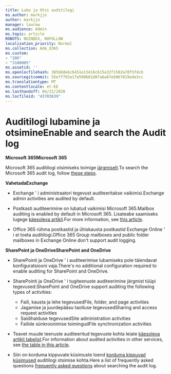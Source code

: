 ```yaml
---
title: Luba ja Otsi auditilogi
ms.author: markjjo
author: markjjo
manager: lauraw
ms.audience: Admin
ms.topic: article
ROBOTS: NOINDEX, NOFOLLOW
localization_priority: Normal
ms.collection: Adm_O365
ms.custom:
- "286"
- "3100005"
ms.assetid: ''
ms.openlocfilehash: 385b8de6c6451e13418c615a32f1502a70f5fdcb
ms.sourcegitcommit: 55eff703a17e500681d8fa6a87eb067019ade3cc
ms.translationtype: MT
ms.contentlocale: et-EE
ms.lasthandoff: 04/22/2020
ms.locfileid: "43703639"
---
```

# <a name="enable-and-search-the-audit-log"></a><span data-ttu-id="35d44-102">Auditilogi lubamine ja otsimine</span><span class="sxs-lookup"><span data-stu-id="35d44-102">Enable and search the Audit log</span></span>

<span data-ttu-id="35d44-103">**Microsoft 365**</span><span class="sxs-lookup"><span data-stu-id="35d44-103">**Microsoft 365**</span></span>

<span data-ttu-id="35d44-104">Microsoft 365 auditilogi otsimiseks toimige [järgmiselt](https://docs.microsoft.com/office365/securitycompliance/search-the-audit-log-in-security-and-compliance#search-the-audit-log).</span><span class="sxs-lookup"><span data-stu-id="35d44-104">To search the Microsoft 365 audit log, follow [these steps](https://docs.microsoft.com/office365/securitycompliance/search-the-audit-log-in-security-and-compliance#search-the-audit-log).</span></span>

<span data-ttu-id="35d44-105">**Vahetada**</span><span class="sxs-lookup"><span data-stu-id="35d44-105">**Exchange**</span></span>

- <span data-ttu-id="35d44-106">Exchange ' i administraatori tegevust auditeeritakse vaikimisi.</span><span class="sxs-lookup"><span data-stu-id="35d44-106">Exchange admin activities are audited by default.</span></span>

- <span data-ttu-id="35d44-107">Postkasti auditeerimine on lubatud vaikimisi Microsoft 365.</span><span class="sxs-lookup"><span data-stu-id="35d44-107">Mailbox auditing is enabled by default in Microsoft 365.</span></span> <span data-ttu-id="35d44-108">Lisateabe saamiseks lugege [käesoleva artikli](https://docs.microsoft.com/office365/securitycompliance/enable-mailbox-auditing).</span><span class="sxs-lookup"><span data-stu-id="35d44-108">For more information, see  [this article](https://docs.microsoft.com/office365/securitycompliance/enable-mailbox-auditing).</span></span>

- <span data-ttu-id="35d44-109">Office 365 rühma postkastid ja ühiskausta postkastid Exchange Online ' i ei toeta auditilogi.</span><span class="sxs-lookup"><span data-stu-id="35d44-109">Office 365 Group mailboxes and public folder mailboxes in Exchange Online don't support audit logging.</span></span>

<span data-ttu-id="35d44-110">**SharePoint ja OneDrive**</span><span class="sxs-lookup"><span data-stu-id="35d44-110">**SharePoint and OneDrive**</span></span>

- <span data-ttu-id="35d44-111">SharePointi ja OneDrive ' i auditeerimise lubamiseks pole täiendavat konfiguratsiooni vaja.</span><span class="sxs-lookup"><span data-stu-id="35d44-111">There's no additional configuration required to enable auditing for SharePoint and OneDrive.</span></span>

- <span data-ttu-id="35d44-112">SharePointi ja OneDrive ' i tugiteenuste auditeerimine järgmist tüüpi tegevused:</span><span class="sxs-lookup"><span data-stu-id="35d44-112">SharePoint and OneDrive support auditing the following types of activities:</span></span>

    - <span data-ttu-id="35d44-113">Faili, kausta ja lehe tegevused</span><span class="sxs-lookup"><span data-stu-id="35d44-113">File, folder, and page activities</span></span>
    - <span data-ttu-id="35d44-114">Jagamise ja juurdepääsu taotluse tegevused</span><span class="sxs-lookup"><span data-stu-id="35d44-114">Sharing and access request activities</span></span>
    - <span data-ttu-id="35d44-115">Saidihalduse tegevused</span><span class="sxs-lookup"><span data-stu-id="35d44-115">Site administration activities</span></span>
    - <span data-ttu-id="35d44-116">Failide sünkroonimise toimingud</span><span class="sxs-lookup"><span data-stu-id="35d44-116">File synchronization activities</span></span>

- <span data-ttu-id="35d44-117">Teavet muude teenuste auditeeritud tegevuste kohta leiate [käesoleva artikli tabelist](https://docs.microsoft.com/office365/securitycompliance/search-the-audit-log-in-security-and-compliance#audited-activities).</span><span class="sxs-lookup"><span data-stu-id="35d44-117">For information about audited activities in other services, see  [the table in this article](https://docs.microsoft.com/office365/securitycompliance/search-the-audit-log-in-security-and-compliance#audited-activities).</span></span>

- <span data-ttu-id="35d44-118">Siin on korduma kippuvate küsimuste loend [korduma kippuvad küsimused](https://docs.microsoft.com/office365/securitycompliance/search-the-audit-log-in-security-and-compliance#frequently-asked-questions) auditilogi otsimise kohta.</span><span class="sxs-lookup"><span data-stu-id="35d44-118">Here a list of frequently asked questions [frequently asked questions](https://docs.microsoft.com/office365/securitycompliance/search-the-audit-log-in-security-and-compliance#frequently-asked-questions) about searching the audit log.</span></span>